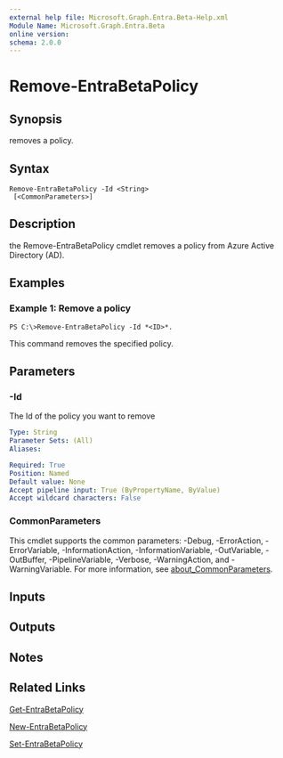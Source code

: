 ```yaml
---
external help file: Microsoft.Graph.Entra.Beta-Help.xml
Module Name: Microsoft.Graph.Entra.Beta
online version:
schema: 2.0.0
---
```


# Remove-EntraBetaPolicy

## Synopsis
removes a policy.

## Syntax

```
Remove-EntraBetaPolicy -Id <String> 
 [<CommonParameters>]
```

## Description
the Remove-EntraBetaPolicy cmdlet removes a policy from Azure Active Directory (AD).

## Examples

### Example 1: Remove a policy
```
PS C:\>Remove-EntraBetaPolicy -Id *<ID>*.
```

This command removes the specified policy.

## Parameters



### -Id
The Id of the policy you want to remove

```yaml
Type: String
Parameter Sets: (All)
Aliases:

Required: True
Position: Named
Default value: None
Accept pipeline input: True (ByPropertyName, ByValue)
Accept wildcard characters: False
```

### CommonParameters
This cmdlet supports the common parameters: -Debug, -ErrorAction, -ErrorVariable, -InformationAction, -InformationVariable, -OutVariable, -OutBuffer, -PipelineVariable, -Verbose, -WarningAction, and -WarningVariable. For more information, see [about_CommonParameters](https://go.microsoft.com/fwlink/?LinkID=113216).

## Inputs

## Outputs

## Notes

## Related Links

[Get-EntraBetaPolicy]()

[New-EntraBetaPolicy]()

[Set-EntraBetaPolicy]()

